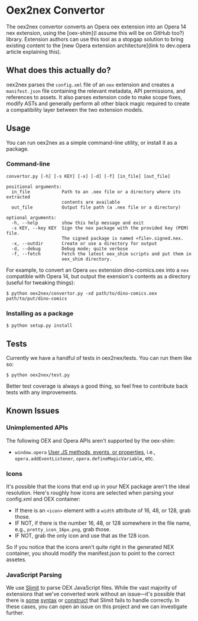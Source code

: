# Oex2nex Convertor

The oex2nex convertor converts an Opera oex extension into an Opera 14 nex extension, using the [oex-shim](I assume this will be on GitHub too?) library. Extension authors can use this tool as a stopgap solution to bring existing content to the [new Opera extension architecture](link to dev.opera article explaining this).

## What does this actually do?

oex2nex parses the `config.xml` file of an `oex` extension and creates a `manifest.json` file containing the relevant metadata, API permissions, and references to assets. It also parses extension code to make scope fixes, modify ASTs and generally perform all other black magic required to create a compatibility layer between the two extension models.

## Usage

You can run oex2nex as a simple command-line utility, or install it as a package.

### Command-line

`convertor.py [-h] [-s KEY] [-x] [-d] [-f] [in_file] [out_file]`

```
positional arguments:
  in_file            Path to an .oex file or a directory where its extracted
                     contents are available
  out_file           Output file path (a .nex file or a directory)

optional arguments:
  -h, --help         show this help message and exit
  -s KEY, --key KEY  Sign the nex package with the provided key (PEM) file.
                     The signed package is named <file>.signed.nex.
  -x, --outdir       Create or use a directory for output
  -d, --debug        Debug mode; quite verbose
  -f, --fetch        Fetch the latest oex_shim scripts and put them in
                     oex_shim directory.                                          
```

For example, to convert an Opera `oex` extension dino-comics.oex into a `nex` compatible with Opera 14, but output the exension's contents as a directory (useful for tweaking things):

```
$ python oex2nex/convertor.py -xd path/to/dino-comics.oex path/to/put/dino-comics
```

### Installing as a package

```
$ python setup.py install
```

## Tests

Currently we have a handful of tests in oex2nex/tests. You can run them like so:

```
$ python oex2nex/test.py
```
Better test coverage is always a good thing, so feel free to contribute back tests with any improvements.

## Known Issues

### Unimplemented APIs

The following OEX and Opera APIs aren't supported by the oex-shim:

* `window.opera` [User JS methods, events, or properties](http://www.opera.com/docs/userjs/specs/), i.e., `opera.addEventListener`, `opera.defineMagicVariable`, etc.

### Icons

It's possible that the icons that end up in your NEX package aren't the ideal resolution. Here's roughly how icons are selected when parsing your config.xml and OEX container: 

* If there is an `<icon>` element with a `width` attribute of 16, 48, or 128, grab those.
* IF NOT, if there is the number 16, 48, or 128 somewhere in the file name, e.g., `pretty_icon_16px.png`, grab those.
* IF NOT, grab the only icon and use that as the 128 icon.

So if you notice that the icons aren't quite right in the generated NEX container, you should modify the manifest.json to point to the correct assetes.

### JavaScript Parsing

We use [Slimit](https://github.com/rspivak/slimit) to parse OEX JavaScript files. While the vast majority of extensions that we've converted work without an issue—it's possible that there is [some](https://github.com/rspivak/slimit/issues/42) [syntax](https://github.com/rspivak/slimit/pull/45) or [construct](https://github.com/rspivak/slimit/pull/44) that Slimit fails to handle correctly. In these cases, you can open an issue on this project and we can investigate further.